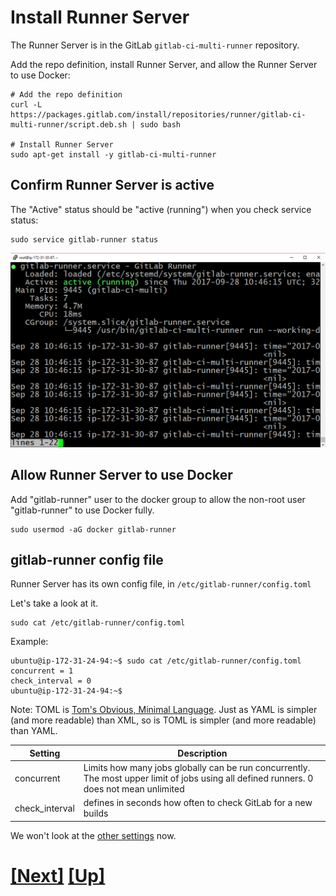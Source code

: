 # Install Runner Server


The Runner Server is in the GitLab `gitlab-ci-multi-runner` repository.

Add the repo definition, install Runner Server, and allow the Runner Server to use Docker:


```console
# Add the repo definition
curl -L https://packages.gitlab.com/install/repositories/runner/gitlab-ci-multi-runner/script.deb.sh | sudo bash

# Install Runner Server
sudo apt-get install -y gitlab-ci-multi-runner
```

## Confirm Runner Server is active

The "Active" status should be "active (running") when you check service status:


```console
sudo service gitlab-runner status
```


![runner service is active](img/runner_service_active.png)

## Allow Runner Server to use Docker

Add "gitlab-runner" user to the docker group to allow
the non-root user "gitlab-runner" to use Docker fully.

```console 
sudo usermod -aG docker gitlab-runner

```
## gitlab-runner config file

Runner Server has its own config file, in `/etc/gitlab-runner/config.toml`

Let's take a look at it.


```console
sudo cat /etc/gitlab-runner/config.toml
```

Example:

```shell_session
ubuntu@ip-172-31-24-94:~$ sudo cat /etc/gitlab-runner/config.toml
concurrent = 1
check_interval = 0
ubuntu@ip-172-31-24-94:~$
```

Note: TOML is [Tom's Obvious, Minimal Language](https://github.com/toml-lang/toml). 
Just as YAML is simpler (and more readable) than XML, so is TOML is simpler 
(and more readable) than YAML.

| Setting | Description |
|---------|-------------|
| concurrent | Limits how many jobs globally can be run concurrently. The most upper limit of jobs using all defined runners. 0 does not mean unlimited |
| check_interval | defines in seconds how often to check GitLab for a new builds |

We won't look at the [other settings](https://gitlab.com/gitlab-org/gitlab-ci-multi-runner/blob/master/docs/configuration/advanced-configuration.md) now.

# [[Next]](21-install-build-and-test-tools.md) [[Up]](README.md)
